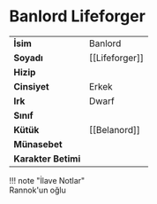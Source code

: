 # Banlord Lifeforger  
|  |  |  
|---|---|  
| **İsim** | Banlord |  
| **Soyadı** | [[Lifeforger]] |  
| **Hizip** |  |  
| **Cinsiyet** | Erkek |  
| **Irk** | Dwarf |  
| **Sınıf** |  |  
| **Kütük** | [[Belanord]] |  
| **Münasebet** |  |  
| **Karakter Betimi** |  |  
  
  
!!! note "İlave Notlar"  
	Rannok'un oğlu  

